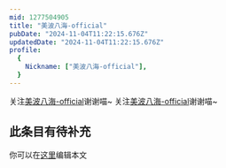 ```yaml
---
mid: 1277504905
title: "美波八海-official"
pubDate: "2024-11-04T11:22:15.676Z"
updatedDate: "2024-11-04T11:22:15.676Z"
profile:
  {
    Nickname: ["美波八海-official"],
  }
---
```


关注[美波八海-official](https://space.bilibili.com/1277504905)谢谢喵~ 关注[美波八海-official](https://space.bilibili.com/1277504905)谢谢喵~

## 此条目有待补充
你可以在[这里](https://github.com/Yuhanawa/VTuber.ICU-Content/edit/master/v/美波八海-official/index.md)编辑本文
